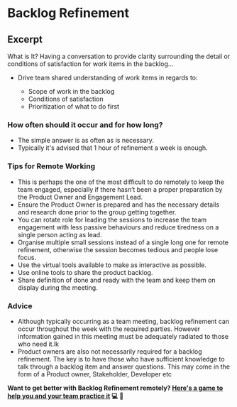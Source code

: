 
# Backlog Refinement

## Excerpt

What is It? Having a conversation to provide clarity surrounding the detail or conditions of satisfaction for work items in the backlog…

- Drive team shared understanding of work items in regards to:

  - Scope of work in the backlog
  - Conditions of satisfaction
  - Prioritization of what to do first

### How often should it occur and for how long?

- The simple answer is as often as is necessary.
- Typically it's advised that 1 hour of refinement a week is enough.

### Tips for Remote Working

- This is perhaps the one of the most difficult to do remotely to keep the team engaged, especially if there hasn’t been a proper preparation by the Product Owner and Engagement Lead.
- Ensure the Product Owner is prepared and has the necessary details and research done prior to the group getting together.
- You can rotate role for leading the sessions to increase the team engagement with less passive behaviours and reduce tiredness on a single person acting as lead.
- Organise multiple small sessions instead of a single long one for remote refinement, otherwise the session becomes tedious and people lose focus.
- Use the virtual tools available to make as interactive as possible.
- Use online tools to share the product backlog.
- Share definition of done and ready with the team and keep them on display during the meeting.

### Advice

- Although typically occurring as a team meeting, backlog refinement can occur throughout the week with the required parties. However information gained in this meeting must be adequately radiated to those who need it.lk
- Product owners are also not necessarily required for a backlog refinement. The key is to have those who have sufficient knowledge to talk through a backlog item and answer questions. This may come in the form of a Product owner, Stakeholder, Developer etc

**Want to get better with Backlog Refinement remotely? [Here's a game to help you and your team practice it](https://www.tastycupcakes.org/2015/05/weekend-escape/) 💻 🙏**
